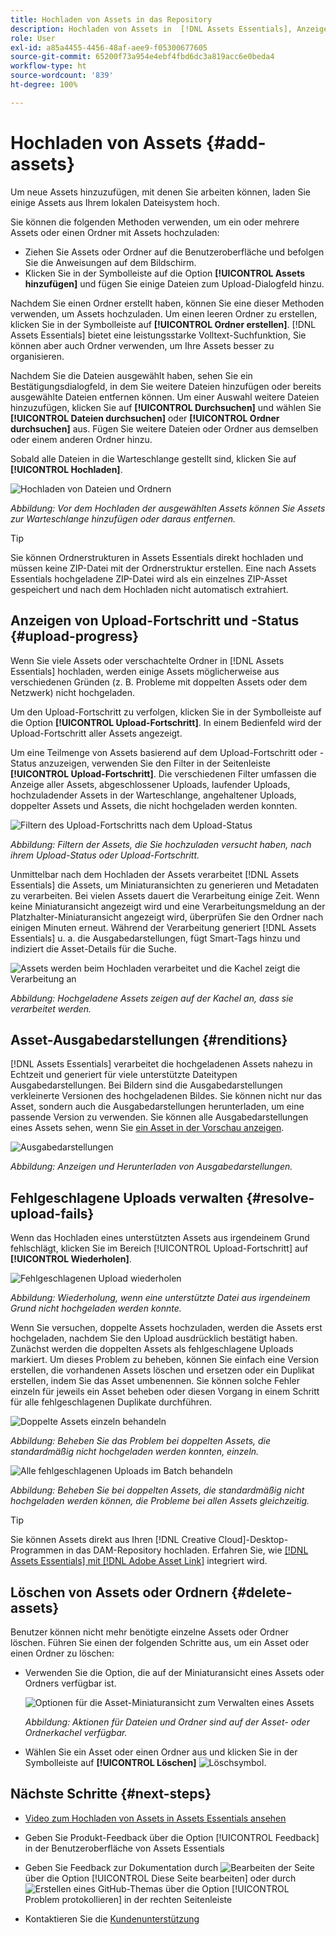```yaml
---
title: Hochladen von Assets in das Repository
description: Hochladen von Assets in  [!DNL Assets Essentials], Anzeigen des Upload-Status und Beheben von Upload-Problemen.
role: User
exl-id: a85a4455-4456-48af-aee9-f05300677605
source-git-commit: 65200f73a954e4ebf4fbd6dc3a819acc6e0beda4
workflow-type: ht
source-wordcount: '839'
ht-degree: 100%

---
```


# Hochladen von Assets {#add-assets}

Um neue Assets hinzuzufügen, mit denen Sie arbeiten können, laden Sie einige Assets aus Ihrem lokalen Dateisystem hoch. <!-- TBD: Many of the [common file formats are supported](/help/using/supported-file-formats.md). -->

Sie können die folgenden Methoden verwenden, um ein oder mehrere Assets oder einen Ordner mit Assets hochzuladen:

* Ziehen Sie Assets oder Ordner auf die Benutzeroberfläche und befolgen Sie die Anweisungen auf dem Bildschirm.
* Klicken Sie in der Symbolleiste auf die Option **[!UICONTROL Assets hinzufügen]** und fügen Sie einige Dateien zum Upload-Dialogfeld hinzu.

<!-- TBD: Update this GIF
![Asset and nested folder upload demo](assets/do-not-localize/upload-assets.gif) -->

Nachdem Sie einen Ordner erstellt haben, können Sie eine dieser Methoden verwenden, um Assets hochzuladen. Um einen leeren Ordner zu erstellen, klicken Sie in der Symbolleiste auf **[!UICONTROL Ordner erstellen]**. [!DNL Assets Essentials] bietet eine leistungsstarke Volltext-Suchfunktion, Sie können aber auch Ordner verwenden, um Ihre Assets besser zu organisieren.

Nachdem Sie die Dateien ausgewählt haben, sehen Sie ein Bestätigungsdialogfeld, in dem Sie weitere Dateien hinzufügen oder bereits ausgewählte Dateien entfernen können. Um einer Auswahl weitere Dateien hinzuzufügen, klicken Sie auf **[!UICONTROL Durchsuchen]** und wählen Sie **[!UICONTROL Dateien durchsuchen]** oder **[!UICONTROL Ordner durchsuchen]** aus. Fügen Sie weitere Dateien oder Ordner aus demselben oder einem anderen Ordner hinzu.

Sobald alle Dateien in die Warteschlange gestellt sind, klicken Sie auf **[!UICONTROL Hochladen]**.

![Hochladen von Dateien und Ordnern](assets/upload-browse-files-folders.png)

*Abbildung: Vor dem Hochladen der ausgewählten Assets können Sie Assets zur Warteschlange hinzufügen oder daraus entfernen.*

>[!TIP]
>
>Sie können Ordnerstrukturen in Assets Essentials direkt hochladen und müssen keine ZIP-Datei mit der Ordnerstruktur erstellen. Eine nach Assets Essentials hochgeladene ZIP-Datei wird als ein einzelnes ZIP-Asset gespeichert und nach dem Hochladen nicht automatisch extrahiert.

## Anzeigen von Upload-Fortschritt und -Status {#upload-progress}

Wenn Sie viele Assets oder verschachtelte Ordner in [!DNL Assets Essentials] hochladen, werden einige Assets möglicherweise aus verschiedenen Gründen (z. B. Probleme mit doppelten Assets oder dem Netzwerk) nicht hochgeladen.

Um den Upload-Fortschritt zu verfolgen, klicken Sie in der Symbolleiste auf die Option **[!UICONTROL Upload-Fortschritt]**. In einem Bedienfeld wird der Upload-Fortschritt aller Assets angezeigt.

Um eine Teilmenge von Assets basierend auf dem Upload-Fortschritt oder -Status anzuzeigen, verwenden Sie den Filter in der Seitenleiste **[!UICONTROL Upload-Fortschritt]**. Die verschiedenen Filter umfassen die Anzeige aller Assets, abgeschlossener Uploads, laufender Uploads, hochzuladender Assets in der Warteschlange, angehaltener Uploads, doppelter Assets und Assets, die nicht hochgeladen werden konnten.

![Filtern des Upload-Fortschritts nach dem Upload-Status](assets/filter-upload-progress.png)

*Abbildung: Filtern der Assets, die Sie hochzuladen versucht haben, nach ihrem Upload-Status oder Upload-Fortschritt.*

Unmittelbar nach dem Hochladen der Assets verarbeitet [!DNL Assets Essentials] die Assets, um Miniaturansichten zu generieren und Metadaten zu verarbeiten. Bei vielen Assets dauert die Verarbeitung einige Zeit. Wenn keine Miniaturansicht angezeigt wird und eine Verarbeitungsmeldung an der Platzhalter-Miniaturansicht angezeigt wird, überprüfen Sie den Ordner nach einigen Minuten erneut. Während der Verarbeitung generiert [!DNL Assets Essentials] u. a. die Ausgabedarstellungen, fügt Smart-Tags hinzu und indiziert die Asset-Details für die Suche.

![Assets werden beim Hochladen verarbeitet und die Kachel zeigt die Verarbeitung an](assets/upload-processing.png)

*Abbildung: Hochgeladene Assets zeigen auf der Kachel an, dass sie verarbeitet werden.*

## Asset-Ausgabedarstellungen {#renditions}

[!DNL Assets Essentials] verarbeitet die hochgeladenen Assets nahezu in Echtzeit und generiert für viele unterstützte Dateitypen Ausgabedarstellungen. Bei Bildern sind die Ausgabedarstellungen verkleinerte Versionen des hochgeladenen Bildes. Sie können nicht nur das Asset, sondern auch die Ausgabedarstellungen herunterladen, um eine passende Version zu verwenden. Sie können alle Ausgabedarstellungen eines Assets sehen, wenn Sie [ein Asset in der Vorschau anzeigen](/help/using/navigate-view.md#preview-assets).

![Ausgabedarstellungen](assets/renditions-view-download.png)

*Abbildung: Anzeigen und Herunterladen von Ausgabedarstellungen.*

## Fehlgeschlagene Uploads verwalten {#resolve-upload-fails}

Wenn das Hochladen eines unterstützten Assets aus irgendeinem Grund fehlschlägt, klicken Sie im Bereich [!UICONTROL Upload-Fortschritt] auf **[!UICONTROL Wiederholen]**.

![Fehlgeschlagenen Upload wiederholen](assets/upload-retry.png)

*Abbildung: Wiederholung, wenn eine unterstützte Datei aus irgendeinem Grund nicht hochgeladen werden konnte.*

Wenn Sie versuchen, doppelte Assets hochzuladen, werden die Assets erst hochgeladen, nachdem Sie den Upload ausdrücklich bestätigt haben. Zunächst werden die doppelten Assets als fehlgeschlagene Uploads markiert. Um dieses Problem zu beheben, können Sie einfach eine Version erstellen, die vorhandenen Assets löschen und ersetzen oder ein Duplikat erstellen, indem Sie das Asset umbenennen. Sie können solche Fehler einzeln für jeweils ein Asset beheben oder diesen Vorgang in einem Schritt für alle fehlgeschlagenen Duplikate durchführen.

![Doppelte Assets einzeln behandeln](assets/uploads-manage-duplicates.png)

*Abbildung: Beheben Sie das Problem bei doppelten Assets, die standardmäßig nicht hochgeladen werden konnten, einzeln.*

![Alle fehlgeschlagenen Uploads im Batch behandeln](assets/upload-progress-manage-failed-uploads.png)

*Abbildung: Beheben Sie bei doppelten Assets, die standardmäßig nicht hochgeladen werden können, die Probleme bei allen Assets gleichzeitig.*

>[!TIP]
>
>Sie können Assets direkt aus Ihren [!DNL Creative Cloud]-Desktop-Programmen in das DAM-Repository hochladen. Erfahren Sie, wie [[!DNL Assets Essentials]  mit  [!DNL Adobe Asset Link]](/help/using/integration.md) integriert wird.

## Löschen von Assets oder Ordnern {#delete-assets}

Benutzer können nicht mehr benötigte einzelne Assets oder Ordner löschen. Führen Sie einen der folgenden Schritte aus, um ein Asset oder einen Ordner zu löschen:

* Verwenden Sie die Option, die auf der Miniaturansicht eines Assets oder Ordners verfügbar ist.

  ![Optionen für die Asset-Miniaturansicht zum Verwalten eines Assets](assets/options-on-thumbnail.png)

  *Abbildung: Aktionen für Dateien und Ordner sind auf der Asset- oder Ordnerkachel verfügbar.*

* Wählen Sie ein Asset oder einen Ordner aus und klicken Sie in der Symbolleiste auf **[!UICONTROL Löschen]** ![Löschsymbol](assets/do-not-localize/delete-icon.png).

## Nächste Schritte {#next-steps}

* [Video zum Hochladen von Assets in Assets Essentials ansehen](https://experienceleague.adobe.com/docs/experience-manager-learn/assets-essentials/basics/creating.html?lang=de)

* Geben Sie Produkt-Feedback über die Option [!UICONTROL Feedback] in der Benutzeroberfläche von Assets Essentials

* Geben Sie Feedback zur Dokumentation durch ![Bearbeiten der Seite](assets/do-not-localize/edit-page.png) über die Option [!UICONTROL Diese Seite bearbeiten] oder durch ![Erstellen eines GitHub-Themas](assets/do-not-localize/github-issue.png) über die Option [!UICONTROL Problem protokollieren] in der rechten Seitenleiste

* Kontaktieren Sie die [Kundenunterstützung](https://experienceleague.adobe.com/?support-solution=General&amp;lang=de#support)
